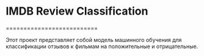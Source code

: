 # IMDB Review Classification
==========================

Этот проект представляет собой модель машинного обучения для классификации отзывов к фильмам на положительные и отрицательные.
